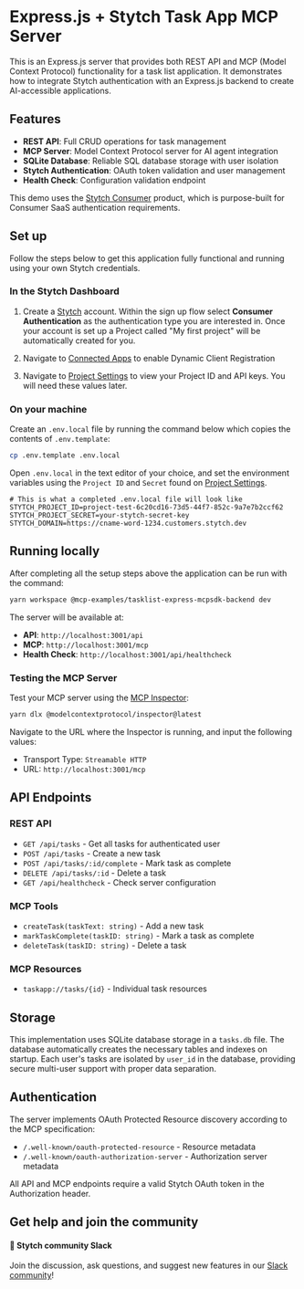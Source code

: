 # Express.js + Stytch Task App MCP Server

This is an Express.js server that provides both REST API and MCP (Model Context Protocol) functionality for a task list application. It demonstrates how to integrate Stytch authentication with an Express.js backend to create AI-accessible applications.

## Features

- **REST API**: Full CRUD operations for task management
- **MCP Server**: Model Context Protocol server for AI agent integration
- **SQLite Database**: Reliable SQL database storage with user isolation
- **Stytch Authentication**: OAuth token validation and user management
- **Health Check**: Configuration validation endpoint

This demo uses the [Stytch Consumer](https://stytch.com/b2c) product, which is purpose-built for Consumer SaaS authentication requirements.

## Set up

Follow the steps below to get this application fully functional and running using your own Stytch credentials.

### In the Stytch Dashboard

1. Create a [Stytch](https://stytch.com/) account. Within the sign up flow select **Consumer Authentication** as the authentication type you are interested in. Once your account is set up a Project called "My first project" will be automatically created for you.

2. Navigate to [Connected Apps](https://stytch.com/dashboard/connected-apps?env=test) to enable Dynamic Client Registration

3. Navigate to [Project Settings](https://stytch.com/dashboard/project-settings?env=test) to view your Project ID and API keys. You will need these values later.

### On your machine

Create an `.env.local` file by running the command below which copies the contents of `.env.template`:

```bash
cp .env.template .env.local
```

Open `.env.local` in the text editor of your choice, and set the environment variables using the `Project ID` and `Secret` found on [Project Settings](https://stytch.com/dashboard/project-settings?env=test).

```
# This is what a completed .env.local file will look like
STYTCH_PROJECT_ID=project-test-6c20cd16-73d5-44f7-852c-9a7e7b2ccf62
STYTCH_PROJECT_SECRET=your-stytch-secret-key
STYTCH_DOMAIN=https://cname-word-1234.customers.stytch.dev
```

## Running locally

After completing all the setup steps above the application can be run with the command:

```bash
yarn workspace @mcp-examples/tasklist-express-mcpsdk-backend dev
```

The server will be available at:

- **API**: `http://localhost:3001/api`
- **MCP**: `http://localhost:3001/mcp`
- **Health Check**: `http://localhost:3001/api/healthcheck`

### Testing the MCP Server

Test your MCP server using the [MCP Inspector](https://modelcontextprotocol.io/docs/tools/inspector):

```bash
yarn dlx @modelcontextprotocol/inspector@latest
```

Navigate to the URL where the Inspector is running, and input the following values:

- Transport Type: `Streamable HTTP`
- URL: `http://localhost:3001/mcp`

## API Endpoints

### REST API

- `GET /api/tasks` - Get all tasks for authenticated user
- `POST /api/tasks` - Create a new task
- `POST /api/tasks/:id/complete` - Mark task as complete
- `DELETE /api/tasks/:id` - Delete a task
- `GET /api/healthcheck` - Check server configuration

### MCP Tools

- `createTask(taskText: string)` - Add a new task
- `markTaskComplete(taskID: string)` - Mark a task as complete
- `deleteTask(taskID: string)` - Delete a task

### MCP Resources

- `taskapp://tasks/{id}` - Individual task resources

## Storage

This implementation uses SQLite database storage in a `tasks.db` file. The database automatically creates the necessary tables and indexes on startup. Each user's tasks are isolated by `user_id` in the database, providing secure multi-user support with proper data separation.

## Authentication

The server implements OAuth Protected Resource discovery according to the MCP specification:

- `/.well-known/oauth-protected-resource` - Resource metadata
- `/.well-known/oauth-authorization-server` - Authorization server metadata

All API and MCP endpoints require a valid Stytch OAuth token in the Authorization header.

## Get help and join the community

#### :speech_balloon: Stytch community Slack

Join the discussion, ask questions, and suggest new features in our [Slack community](https://stytch.com/docs/resources/support/overview)!
